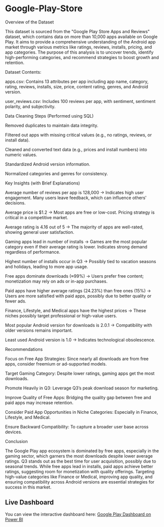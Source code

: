 # Google-Play-Store
Overview of the Dataset

This dataset is sourced from the "Google Play Store Apps and Reviews" dataset, which contains data on more than 10,000 apps available on Google Play. It aims to provide a comprehensive understanding of the Android app market through various metrics like ratings, reviews, installs, pricing, and app categories. The purpose of this analysis is to uncover trends, identify high-performing categories, and recommend strategies to boost growth and retention.

Dataset Contents:

apps.csv: Contains 13 attributes per app including app name, category, rating, reviews, installs, size, price, content rating, genres, and Android version.

user_reviews.csv: Includes 100 reviews per app, with sentiment, sentiment polarity, and subjectivity.

Data Cleaning Steps (Performed using SQL)

Removed duplicates to maintain data integrity.

Filtered out apps with missing critical values (e.g., no ratings, reviews, or install data).

Cleaned and converted text data (e.g., prices and install numbers) into numeric values.

Standardized Android version information.

Normalized categories and genres for consistency.

Key Insights (with Brief Explanations)

Average number of reviews per app is 128,000
→ Indicates high user engagement. Many users leave feedback, which can influence others' decisions.

Average price is $1.2
→ Most apps are free or low-cost. Pricing strategy is critical in a competitive market.

Average rating is 4.16 out of 5
→ The majority of apps are well-rated, showing general user satisfaction.

Gaming apps lead in number of installs
→ Games are the most popular category even if their average rating is lower. Indicates strong demand regardless of performance.

Highest number of installs occur in Q3
→ Possibly tied to vacation seasons and holidays, leading to more app usage.

Free apps dominate downloads (≈99%)
→ Users prefer free content; monetization may rely on ads or in-app purchases.

Paid apps have higher average ratings (24.23%) than free ones (15%)
→ Users are more satisfied with paid apps, possibly due to better quality or fewer ads.

Finance, Lifestyle, and Medical apps have the highest prices
→ These niches possibly target professional or high-value users.

Most popular Android version for downloads is 2.0.1
→ Compatibility with older versions remains important.

Least used Android version is 1.0
→ Indicates technological obsolescence.

Recommendations

Focus on Free App Strategies: Since nearly all downloads are from free apps, consider freemium or ad-supported models.

Target Gaming Category: Despite lower ratings, gaming apps get the most downloads.

Promote Heavily in Q3: Leverage Q3’s peak download season for marketing.

Improve Quality of Free Apps: Bridging the quality gap between free and paid apps may increase retention.

Consider Paid App Opportunities in Niche Categories: Especially in Finance, Lifestyle, and Medical.

Ensure Backward Compatibility: To capture a broader user base across devices.

Conclusion

The Google Play app ecosystem is dominated by free apps, especially in the gaming sector, which garners the most downloads despite lower average ratings. Q3 stands out as the best time for user acquisition, possibly due to seasonal trends. While free apps lead in installs, paid apps achieve better ratings, suggesting room for monetization with quality offerings. Targeting high-value categories like Finance or Medical, improving app quality, and ensuring compatibility across Android versions are essential strategies for success in this market.

## Live Dashboard

You can view the interactive dashboard here: [Google Play Dashboard on Power BI](https://app.powerbi.com/view?r=eyJrIjoiNTE0ZWIyMjEtYzVmOC00MjRjLTg3NjgtYzc5NjI3MzczNGFmIiwidCI6IjJiYjZlNWJjLWMxMDktNDdmYi05NDMzLWMxYzZmNGZhMzNmZiIsImMiOjl9)
